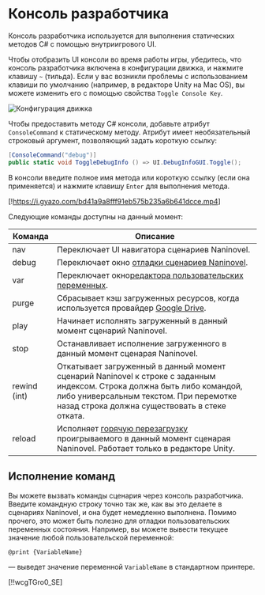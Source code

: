 ﻿# Консоль разработчика

Консоль разработчика используется для выполнения статических методов C# с помощью внутриигрового UI.

Чтобы отобразить UI консоли во время работы игры, убедитесь, что консоль разработчика включена в конфигурации движка, и нажмите клавишу `~` (тильда). Если у вас возникли проблемы с использованием клавиши по умолчанию (например, в редакторе Unity на Mac OS), вы можете изменить его с помощью свойства `Toggle Console Key`.

![Конфигурация движка](https://i.gyazo.com/bc56a837c03d198e2d8141bdebc2e696.png)

Чтобы предоставить методу C# консоли, добавьте атрибут `ConsoleCommand` к статическому методу. Атрибут имеет необязательный строковый аргумент, позволяющий задать короткую ссылку:

```csharp
[ConsoleCommand("debug")]
public static void ToggleDebugInfo () => UI.DebugInfoGUI.Toggle();
```

В консоли введите полное имя метода или короткую ссылку (если она применяется) и нажмите клавишу `Enter` для выполнения метода.

[!https://i.gyazo.com/bd41a9a8fff91eb575b235a6b641dcce.mp4]

Следующие команды доступны на данный момент:

Команда | Описание
--- | ---
nav | Переключает UI навигатора сценариев Naninovel.
debug | Переключает окно [отладки сценариев Naninovel](/ru/guide/naninovel-scripts.md#отладка-сценариев).
var | Переключает окно[редактора пользовательских переменных](/ru/guide/custom-variables.md#отладка-переменных).
purge | Сбрасывает кэш загруженных ресурсов, когда используется провайдер [Google Drive](/ru/guide/resource-providers.md#google-drive).
play | Начинает исполнять загруженный в данный момент сценарий Naninovel.
stop | Останавливает исполнение загруженного в данный момент сценарая Naninovel.
rewind (int) | Откатывает загруженный в данный момент сценарий Naninovel к строке с заданным индексом. Строка должна быть либо командой, либо универсальным текстом. При перемотке назад строка должна существовать в стеке отката.
reload | Исполняет [горячую перезагрузку](/ru/guide/naninovel-scripts.md#горячая-перезагрузка) проигрываемого в данный момент сценарая Naninovel. Работает только в редакторе Unity.

## Исполнение команд

Вы можете вызвать команды сценария через консоль разработчика. Введите командную строку точно так же, как вы это делаете в сценариях Naninovel, и она будет немедленно выполнена. Помимо прочего, это может быть полезно для отладки пользовательских переменных состояния. Например, вы можете вывести текущее значение любой пользовательской переменной:

```nani
@print {VariableName}
```

— выведет значение переменной `VariableName` в стандартном принтере.

[!!wcgTGro0_SE]
